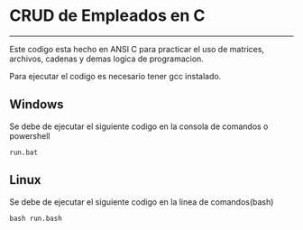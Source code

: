 # CRUD de Empleados en C

---

Este codigo esta hecho en ANSI C para practicar el uso de matrices, archivos, cadenas y demas logica de programacion.

Para ejecutar el codigo es necesario tener gcc instalado.

## Windows

Se debe de ejecutar el siguiente codigo en la consola de comandos o powershell

```
run.bat
```

## Linux

Se debe de ejecutar el siguiente codigo en la linea de comandos(bash)

```
bash run.bash
```
